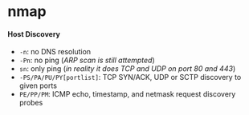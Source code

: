 # nmap
#### Host Discovery
* `-n`: no DNS resolution
* `-Pn`: no ping (_ARP scan is still attempted_)
* `sn`: only ping (_in reality it does TCP and UDP on port 80 and 443_)
* `-PS/PA/PU/PY[portlist]`: TCP SYN/ACK, UDP or SCTP discovery to given ports
* `PE/PP/PM`: ICMP echo, timestamp, and netmask request discovery probes
